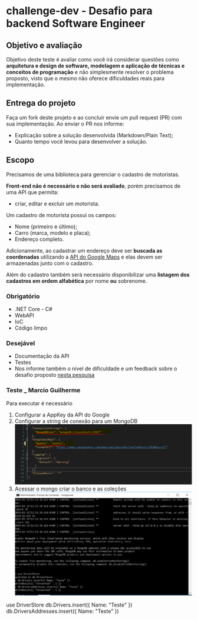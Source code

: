 # challenge-dev - Desafio para backend Software Engineer

## Objetivo e avaliação

Objetivo deste teste é avaliar como você irá considerar questões como **arquitetura e design de software, modelagem e aplicação de técnicas e conceitos de programação** e não simplesmente resolver o problema proposto, visto que o mesmo não oferece dificuldades reais para implementação.  

## Entrega do projeto

Faça um fork deste projeto e ao concluir envie um pull request (PR) com sua implementação. Ao enviar o PR nos informe:

 - Explicação sobre a solução desenvolvida (Markdown/Plain Text);
 - Quanto tempo você levou para desenvolver a solução.

## Escopo

Precisamos de uma biblioteca para gerenciar o cadastro de motoristas.

**Front-end não é necessário e não será avaliado**, porém precisamos de uma API que permita:

 - criar, editar e excluir um motorista.

Um cadastro de motorista possui os campos:

 - Nome (primeiro e último);
 - Carro (marca, modelo e placa);
 - Endereço completo.

Adicionamente, ao cadastrar um endereço deve ser **buscada as coordenadas** utilizando a [API do Google Maps](https://developers.google.com/maps/documentation/geocoding) e elas devem ser armazenadas junto com o cadastro.

Além do cadastro também será necessário disponibilizar uma **listagem dos cadastros em ordem alfabética** por nome **ou** sobrenome.

### Obrigatório
 - .NET Core - C#
 - WebAPI
 - IoC
 - Código limpo

### Desejável
 - Documentação da API
 - Testes
 - Nos informe também o nível de dificuldade e um feedback sobre o desafio proposto [nesta pesquisa](https://goo.gl/forms/qui1n636NKY2w96V2)
 
 
 
 ### Teste _ Marcio Guilherme
 
 Para executar é necessário 
1) Configurar a AppKey da API do Google 
2) Configurar a string de conexão para um MongoDB
![](MG.WappaDriverAPI/configuracao.PNG)
3) Acessar o mongo criar o banco e as coleções 
![](MG.WappaDriverAPI/MongoDB.PNG)

use DriverStore
db.Drivers.insert({ Name: "Teste" })
db.DriversAddresses.insert({ Name: "Teste" })
